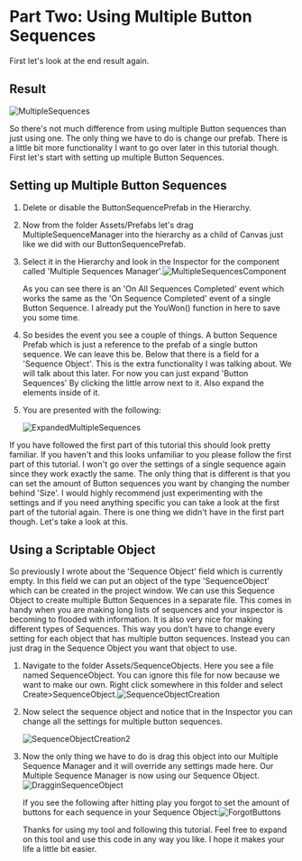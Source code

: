 # Part Two: Using Multiple Button Sequences

First let's look at the end result again.

## Result

![MultipleSequences](/TutorialAssets/MultipleSequences.gif)

So there's not much difference from using multiple Button sequences than just using one. The only thing we have to do is change our prefab.  There is a little bit more functionality I want to go over later in this tutorial though. First let's start with setting up multiple Button Sequences.

## Setting up Multiple Button Sequences

1. Delete or disable the ButtonSequencePrefab in the Hierarchy.

2. Now from the folder Assets/Prefabs let's drag MultipleSequenceManager into the hierarchy as a child of Canvas just like we did with our ButtonSequencePrefab.

3. Select it in the Hierarchy and look in the Inspector for the component called 'Multiple Sequences Manager'.![MultipleSequencesComponent](/TutorialAssets/MultipleSequencesComponent.PNG)

   As you can see there is an 'On All Sequences Completed' event which works the same as the 'On Sequence Completed' event of a single Button Sequence. I already put the YouWon() function in here to save you some time. 

4. So besides the event you see a couple of things. A button Sequence Prefab which is just a reference to the prefab of a single button sequence. We can leave this be. Below that there is a field for a 'Sequence Object'. This is the extra functionality I was talking about. We will talk about this later. For now you can just expand 'Button Sequences' By clicking the little arrow next to it. Also expand the elements inside of it.

5. You are presented with the following:

   ![ExpandedMultipleSequences](/TutorialAssets/ExpandedMultipleSequences.PNG)

If you have followed the first part of this tutorial this should look pretty familiar. If you haven't and this looks unfamiliar to you please follow the first part of this tutorial. I won't go over the settings of a single sequence again since they work exactly the same. The only thing that is different is that you can set the amount of Button sequences you want by changing the number behind 'Size'. I would highly recommend just experimenting with the settings and if you need anything specific you can take a look at the first part of the tutorial again. There is one thing we didn't have in the first part though. Let's take a look at this.

## Using a Scriptable Object 

So previously I wrote about the 'Sequence Object' field which is currently empty. In this field we can put an object of the type 'SequenceObject' which can be created in the project window. We can use this Sequence Object to create multiple Button Sequences in a separate file. This comes in handy when you are making long lists of sequences and your inspector is becoming to flooded with information. It is also very nice for making different types of Sequences. This way you don't have to change every setting for each object that has multiple button sequences. Instead you can just drag in the Sequence Object you want that object to use. 

1. Navigate to the folder Assets/SequenceObjects. Here you see a file named SequenceObject. You can ignore this file for now because we want to make our own. Right click somewhere in this folder and select Create>SequenceObject.![SequenceObjectCreation](/TutorialAssets/SequenceObjectCreation.gif)
2. Now select the sequence object and notice that in the Inspector you can change all the settings for multiple button sequences.

   ![SequenceObjectCreation2](/TutorialAssets/SequenceObjectCreation2.gif)

3. Now the only thing we have to do is drag this object into our Multiple Sequence Manager and it will override any settings made here. Our Multiple Sequence Manager is now using our Sequence Object.![DragginSequenceObject](/TutorialAssets/DragginSequenceObject.gif)

   If you see the following after hitting play you forgot to set the amount of buttons for each sequence in your Sequence Object:![ForgotButtons](/TutorialAssets/ForgotButtons.PNG)

   Thanks for using my tool and following this tutorial. Feel free to expand on this tool and use this code in any way you like. I hope it makes your life a little bit easier.

   

   





